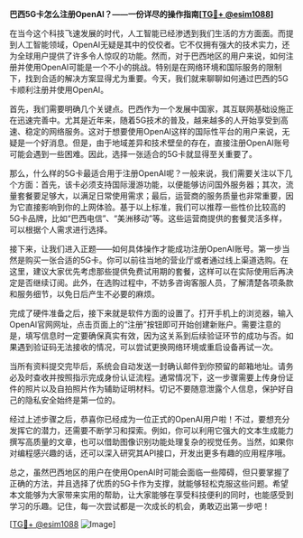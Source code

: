 **巴西5G卡怎么注册OpenAI？——一份详尽的操作指南[[TG💪+ @esim1088](https://t.me/s/esim1088)]**

在当今这个科技飞速发展的时代，人工智能已经渗透到我们生活的方方面面。而提到人工智能领域，OpenAI无疑是其中的佼佼者。它不仅拥有强大的技术实力，还为全球用户提供了许多令人惊叹的功能。然而，对于巴西地区的用户来说，如何注册并使用OpenAI可能是一个不小的挑战。特别是在网络环境和国际服务的限制下，找到合适的解决方案显得尤为重要。今天，我们就来聊聊如何通过巴西的5G卡顺利注册并使用OpenAI。

首先，我们需要明确几个关键点。巴西作为一个发展中国家，其互联网基础设施正在迅速完善中。尤其是近年来，随着5G技术的普及，越来越多的人开始享受到高速、稳定的网络服务。这对于想要使用OpenAI这样的国际性平台的用户来说，无疑是一个好消息。但是，由于地域差异和技术壁垒的存在，直接注册OpenAI账号可能会遇到一些困难。因此，选择一张适合的5G卡就显得至关重要了。

那么，什么样的5G卡最适合用于注册OpenAI呢？一般来说，我们需要关注以下几个方面：首先，该卡必须支持国际漫游功能，以便能够访问国外服务器；其次，流量套餐要足够大，以满足日常使用需求；最后，运营商的服务质量也非常重要，因为它直接影响到你的上网体验。基于以上标准，我们可以推荐一些性价比较高的5G卡品牌，比如“巴西电信”、“美洲移动”等。这些运营商提供的套餐灵活多样，可以根据个人需求进行选择。

接下来，让我们进入正题——如何具体操作才能成功注册OpenAI账号。第一步当然是购买一张合适的5G卡。你可以前往当地的营业厅或者通过线上渠道选购。在这里，建议大家优先考虑那些提供免费试用期的套餐，这样可以在实际使用后再决定是否继续订阅。此外，在选购过程中，不妨多咨询客服人员，了解清楚各项条款和服务细节，以免日后产生不必要的麻烦。

完成了硬件准备之后，接下来就是软件方面的设置了。打开手机上的浏览器，输入OpenAI官网网址，点击页面上的“注册”按钮即可开始创建新账户。需要注意的是，填写信息时一定要确保真实有效，因为这关系到后续验证环节的成功与否。如果遇到验证码无法接收的情况，可以尝试更换网络环境或重启设备再试一次。

当所有资料提交完毕后，系统会自动发送一封确认邮件到你预留的邮箱地址。请务必及时查收并按照指示完成身份认证流程。通常情况下，这一步骤需要上传身份证件的照片以及自拍照片作为辅助证明材料。切记不要随意泄露个人信息，保护好自己的隐私安全始终是第一位的。

经过上述步骤之后，恭喜你已经成为一位正式的OpenAI用户啦！不过，要想充分发挥它的潜力，还需要不断学习和探索。例如，你可以利用它强大的文本生成能力撰写高质量的文章，也可以借助图像识别功能处理复杂的视觉任务。当然，如果你对编程感兴趣的话，还可以深入研究其API接口，开发出更多有趣的应用程序哦。

总之，虽然巴西地区的用户在使用OpenAI时可能会面临一些障碍，但只要掌握了正确的方法，并且选择了优质的5G卡作为支撑，就能够轻松克服这些问题。希望本文能够为大家带来实用的帮助，让大家能够在享受科技便利的同时，也能感受到学习的乐趣。记住，每一次尝试都是一次成长的机会，勇敢迈出第一步吧！

[[TG💪+ @esim1088](https://t.me/s/esim1088) ![Image](https://i.postimg.cc/4NQfJmqS/Snipaste-2025-05-13-00-14-12.png)]